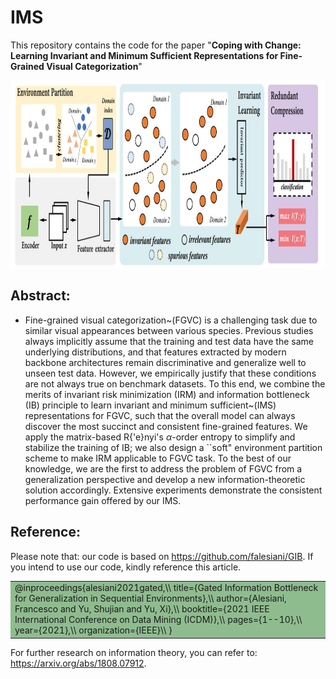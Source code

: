 # IMS
This repository contains the code for the paper "**Coping with Change: Learning Invariant and Minimum Sufficient Representations for Fine-Grained Visual Categorization**"

 <img src="./models/Overview.jpg" width = "1080" height = "300" alt="图片名称" margin:0 auto />

## Abstract:  
  - Fine-grained visual categorization~(FGVC) is a challenging task due to similar visual appearances between various species. 
Previous studies always implicitly assume that the training and test data have the same underlying distributions, and that features extracted by modern backbone architectures remain discriminative and generalize well to unseen test data.
However, we empirically justify that these conditions are not always true on benchmark datasets.
To this end, we combine the merits of invariant risk minimization (IRM) and information bottleneck (IB) principle to learn invariant and minimum sufficient~(IMS) representations for FGVC, such that the overall model can always discover the most succinct and consistent fine-grained features. 
We apply the matrix-based R{\'e}nyi's $\alpha$-order entropy to simplify and stabilize the training of IB; we also design a ``soft" environment partition scheme to make IRM applicable to FGVC task. To the best of our knowledge, we are the first to address the problem of FGVC from a generalization perspective and develop a new information-theoretic solution accordingly. 
Extensive experiments demonstrate the consistent performance gain offered by our IMS.
  
## Reference:
Please note that: our code is based on https://github.com/falesiani/GIB. If you intend to use our code, kindly reference this article. 

<table><tr><td bgcolor=DarkSeaGreen>
@inproceedings{alesiani2021gated,\\
  title={Gated Information Bottleneck for Generalization in Sequential Environments},\\
  author={Alesiani, Francesco and Yu, Shujian and Yu, Xi},\\
  booktitle={2021 IEEE International Conference on Data Mining (ICDM)},\\
  pages={1--10},\\
  year={2021},\\
  organization={IEEE}\\
}
</td></tr><table>

For further research on information theory, you can refer to: https://arxiv.org/abs/1808.07912.
